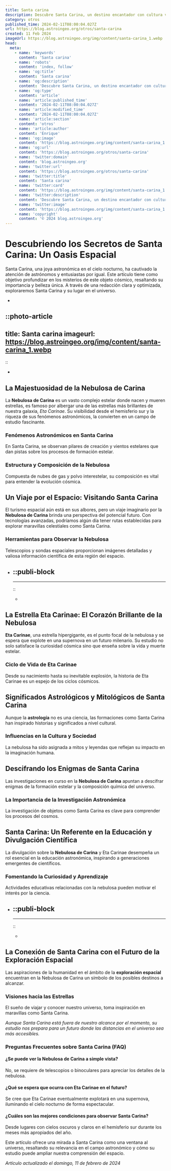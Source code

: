 ```yaml
---
title: Santa carina
description: Descubre Santa Carina, un destino encantador con cultura vibrante y paisajes únicos. ¡Explora su belleza natural y tradiciones auténticas!
category: otros
published_time: 2024-02-11T08:00:04.027Z
url: https://blog.astroingeo.org/otros/santa-carina
created: 11 Feb 2024
imageUrl: https://blog.astroingeo.org/img/content/santa-carina_1.webp
head:
  meta:
    - name: 'keywords'
      content: 'Santa carina'
    - name: 'robots'
      content: 'index, follow'
    - name: 'og:title'
      content: 'Santa carina'
    - name: 'og:description'
      content: 'Descubre Santa Carina, un destino encantador con cultura vibrante y paisajes únicos. ¡Explora su belleza natural y tradiciones auténticas!'
    - name: 'og:type'
      content: 'article'
    - name: 'article:published_time'
      content: '2024-02-11T08:00:04.027Z'
    - name: 'article:modified_time'
      content: '2024-02-11T08:00:04.027Z'
    - name: 'article:section'
      content: 'otros'
    - name: 'article:author'
      content: 'Enrique'
    - name: 'og:image'
      content: 'https://blog.astroingeo.org/img/content/santa-carina_1.webp'
    - name: 'og:url'
      content: 'https://blog.astroingeo.org/otros/santa-carina'
    - name: 'twitter:domain'
      content: 'blog.astroingeo.org'
    - name: 'twitter:url'
      content: 'https://blog.astroingeo.org/otros/santa-carina'
    - name: 'twitter:title'
      content: 'Santa carina'
    - name: 'twitter:card'
      content: 'https://blog.astroingeo.org/img/content/santa-carina_1.webp'
    - name: 'twitter:description'
      content: 'Descubre Santa Carina, un destino encantador con cultura vibrante y paisajes únicos. ¡Explora su belleza natural y tradiciones auténticas!'
    - name: 'twitter:image'
      content: 'https://blog.astroingeo.org/img/content/santa-carina_1.webp'
    - name: 'copyright'
      content: '© 2024 blog.astroingeo.org'
---
```

# Descubriendo los Secretos de Santa Carina: Un Oasis Espacial

Santa Carina, una joya astronómica en el cielo nocturno, ha cautivado la atención de astrónomos y entusiastas por igual. Este artículo tiene como objetivo profundizar en los misterios de este objeto cósmico, resaltando su importancia y belleza única. A través de una redacción clara y optimizada, exploraremos Santa Carina y su lugar en el universo.

*
::photo-article
---
title: Santa carina
imageurl: https://blog.astroingeo.org/img/content/santa-carina_1.webp
---
::

*
## La Majestuosidad de la Nebulosa de Carina

La **Nebulosa de Carina** es un vasto complejo estelar donde nacen y mueren estrellas, es famoso por albergar una de las estrellas más brillantes de nuestra galaxia, *Eta Carinae*. Su visibilidad desde el hemisferio sur y la riqueza de sus fenómenos astronómicos, la convierten en un campo de estudio fascinante.

### Fenómenos Astronómicos en Santa Carina
En Santa Carina, se observan pilares de creación y vientos estelares que dan pistas sobre los procesos de formación estelar.

### Estructura y Composición de la Nebulosa
Compuesta de nubes de gas y polvo interestelar, su composición es vital para entender la evolución cósmica.

## Un Viaje por el Espacio: Visitando Santa Carina

El turismo espacial aún está en sus albores, pero un viaje imaginario por la **Nebulosa de Carina** brinda una perspectiva del potencial futuro. Con tecnologías avanzadas, podríamos algún día tener rutas establecidas para explorar maravillas celestiales como Santa Carina.

### Herramientas para Observar la Nebulosa
Telescopios y sondas espaciales proporcionan imágenes detalladas y valiosa información científica de esta región del espacio.

*
  ::publi-block
  ---
  ---
  ::
  
  *
## La Estrella Eta Carinae: El Corazón Brillante de la Nebulosa

**Eta Carinae**, una estrella hipergigante, es el punto focal de la nebulosa y se espera que explote en una supernova en un futuro milenario. Su estudio no solo satisface la curiosidad cósmica sino que enseña sobre la vida y muerte estelar.

### Ciclo de Vida de Eta Carinae
Desde su nacimiento hasta su inevitable explosión, la historia de Eta Carinae es un espejo de los ciclos cósmicos.

## Significados Astrológicos y Mitológicos de Santa Carina

Aunque la **astrología** no es una ciencia, las formaciones como Santa Carina han inspirado historias y significados a nivel cultural.

### Influencias en la Cultura y Sociedad
La nebulosa ha sido asignada a mitos y leyendas que reflejan su impacto en la imaginación humana.

## Descifrando los Enigmas de Santa Carina

Las investigaciones en curso en la **Nebulosa de Carina** apuntan a descifrar enigmas de la formación estelar y la composición química del universo.

### La Importancia de la Investigación Astronómica
La investigación de objetos como Santa Carina es clave para comprender los procesos del cosmos.

## Santa Carina: Un Referente en la Educación y Divulgación Científica

La divulgación sobre la **Nebulosa de Carina** y Eta Carinae desempeña un rol esencial en la educación astronómica, inspirando a generaciones emergentes de científicos.

### Fomentando la Curiosidad y Aprendizaje
Actividades educativas relacionadas con la nebulosa pueden motivar el interés por la ciencia.

*
  ::publi-block
  ---
  ---
  ::
  
  *
## La Conexión de Santa Carina con el Futuro de la Exploración Espacial

Las aspiraciones de la humanidad en el ámbito de la **exploración espacial** encuentran en la Nebulosa de Carina un símbolo de los posibles destinos a alcanzar.

### Visiones hacia las Estrellas
El sueño de viajar y conocer nuestro universo, toma inspiración en maravillas como Santa Carina.

_Aunque Santa Carina está fuera de nuestro alcance por el momento, su estudio nos prepara para un futuro donde las distancias en el universo sea más accesibles._

### Preguntas Frecuentes sobre Santa Carina (FAQ)

#### ¿Se puede ver la Nebulosa de Carina a simple vista?
No, se requiere de telescopios o binoculares para apreciar los detalles de la nebulosa.

#### ¿Qué se espera que ocurra con Eta Carinae en el futuro?
Se cree que Eta Carinae eventualmente explotará en una supernova, iluminando el cielo nocturno de forma espectacular.

#### ¿Cuáles son las mejores condiciones para observar Santa Carina?
Desde lugares con cielos oscuros y claros en el hemisferio sur durante los meses más apropiados del año.

Este artículo ofrece una mirada a Santa Carina como una ventana al universo, resaltando su relevancia en el campo astronómico y cómo su estudio puede ampliar nuestra comprensión del espacio.

_Artículo actualizado el domingo, 11 de febrero de 2024_